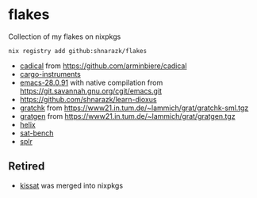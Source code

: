 # flakes
Collection of my flakes on nixpkgs

```
nix registry add github:shnarazk/flakes
```

- [cadical](http://fmv.jku.at/cadical) from https://github.com/arminbiere/cadical
- [cargo-instruments](https://github.com/cmyr/cargo-instruments)
- [emacs-28.0.91](https://www.gnu.org/software/emacs/) with native compilation from https://git.savannah.gnu.org/cgit/emacs.git
- https://github.com/shnarazk/learn-dioxus
- [gratchk](https://www21.in.tum.de/~lammich/grat/) from https://www21.in.tum.de/~lammich/grat/gratchk-sml.tgz
- [gratgen](https://www21.in.tum.de/~lammich/grat/) from https://www21.in.tum.de/~lammich/grat/gratgen.tgz
- [helix](https://github.com/shnarazk/helix)
- [sat-bench](https://github.com/shnarazk/SAT-bench)
- [splr](https://github.com/shnarazk/splr)

## Retired

- [kissat](http://fmv.jku.at/kissat) was merged into nixpkgs


